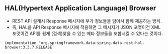 ## HAL(Hypertext Application Language) Browser

- REST API 설계시 Response 메시지에 부가 정보들을 담아서 함께 제공하는 방식. 
- 즉, HAL을 API Response 메시지에 적용하면 그 메시지가 JSON 포맷이건 XML 포맷이건 API를 쉽게 (검색)찾을 수 있는 메타 정보들을 포함시킬 수 있다는 것이다. 

```
implementation 'org.springframework.data:spring-data-rest-hal-browser:3.3.7.RELEASE'
```
